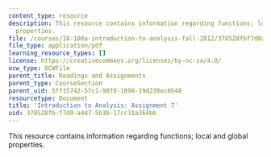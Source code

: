 ```yaml
---
content_type: resource
description: This resource contains information regarding functions; local and global
  properties.
file: /courses/18-100a-introduction-to-analysis-fall-2012/378528fbf7d0a4d75b3b17cc31a364bb_MIT18_100AF12_Assign_7.pdf
file_type: application/pdf
learning_resource_types: []
license: https://creativecommons.org/licenses/by-nc-sa/4.0/
ocw_type: OCWFile
parent_title: Readings and Assignments
parent_type: CourseSection
parent_uid: 5ff15742-57c1-98fd-1898-19d238ec0b48
resourcetype: Document
title: 'Introduction to Analysis: Assignment 7'
uid: 378528fb-f7d0-a4d7-5b3b-17cc31a364bb
---
```

This resource contains information regarding functions; local and global properties.